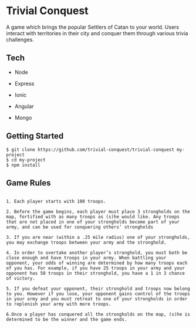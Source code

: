 # Trivial Conquest
A game which brings the popular Settlers of Catan to your world. Users interact with territories in their city and conquer them through various trivia challenges.


## Tech
* Node

* Express

* Ionic

* Angular

* Mongo


## Getting Started
```
$ git clone https://github.com/trivial-conquest/trivial-conquest my-project
$ cd my-project
$ npm install
```
## Game Rules
```

1. Each player starts with 100 troops.

2. Before the game begins, each player must place 3 strongholds on the map, fortified with as many troops as (s)he would like. Any troops that are not placed in one of your strongholds become part of your army, and can be used for conquering others’ strongholds

3. If you are near (within a .25 mile radius) one of your strongholds, you may exchange troops between your army and the stronghold.

4. In order to overtake another player’s stronghold, you must both be close enough and have troops in your army. When battling your opponent, your odds of winning are determined by how many troops each of you has. For example, if you have 25 troops in your army and your opponent has 50 troops in their stronghold, you have a 1 in 3 chance of victory.

5. If you defeat your opponent, their stronghold and troops now belong to you. However if you lose, your opponent gains control of the troops in your army and you must retreat to one of your strongholds in order to replenish your army with more troops.

6.Once a player has conquered all the strongholds on the map, (s)he is determined to be the winner and the game ends.
```









